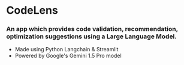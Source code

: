 # CodeLens

### An app which provides code validation, recommendation, optimization suggestions using a Large Language Model.
 - Made using Python Langchain & Streamlit
 - Powered by Google's Gemini 1.5 Pro model
